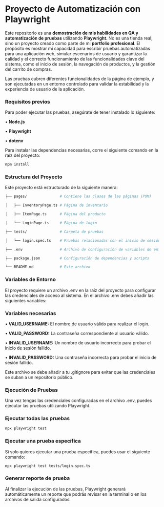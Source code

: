 # Proyecto de Automatización con Playwright

Este repositorio es una **demostración de mis habilidades en QA y automatización de pruebas** utilizando **Playwright**. No es una tienda real, sino un proyecto creado como parte de mi **portfolio profesional**. El propósito es mostrar mi capacidad para escribir pruebas automatizadas para una aplicación web, simular escenarios de usuario y garantizar la calidad y el correcto funcionamiento de las funcionalidades clave del sistema, como el inicio de sesión, la navegación de productos, y la gestión del carrito de compras.

Las pruebas cubren diferentes funcionalidades de la página de ejemplo, y son ejecutadas en un entorno controlado para validar la estabilidad y la experiencia de usuario de la aplicación.

### Requisitos previos

Para poder ejecutar las pruebas, asegúrate de tener instalado lo siguiente:

• **Node.js**

• **Playwright**

• **dotenv**

Para instalar las dependencias necesarias, corre el siguiente comando en la raíz del proyecto:

```bash
npm install
```

### Estructura del Proyecto

Este proyecto está estructurado de la siguiente manera:

```bash
├── pages/               # Contiene las clases de las páginas (POM)

│   ├── InventoryPage.ts # Página de inventario

│   ├── ItemPage.ts      # Página del producto

│   └── LoginPage.ts     # Página de login

├── tests/               # Carpeta de pruebas

│   └── login.spec.ts    # Pruebas relacionadas con el inicio de sesión

├── .env                 # Archivo de configuración de variables de entorno

├── package.json         # Configuración de dependencias y scripts

└── README.md            # Este archivo
```

### Variables de Entorno

El proyecto requiere un archivo .env en la raíz del proyecto para configurar las credenciales de acceso al sistema. En el archivo .env debes añadir las siguientes variables:

### Variables necesarias

• **VALID_USERNAME:** El nombre de usuario válido para realizar el login.

• **VALID_PASSWORD:** La contraseña correspondiente al usuario válido.

• **INVALID_USERNAME:** Un nombre de usuario incorrecto para probar el inicio de sesión fallido.

• **INVALID_PASSWORD:** Una contraseña incorrecta para probar el inicio de sesión fallido.

Este archivo se debe añadir a tu .gitignore para evitar que las credenciales se suban a un repositorio público.

### Ejecución de Pruebas

Una vez tengas las credenciales configuradas en el archivo .env, puedes ejecutar las pruebas utilizando Playwright.

### Ejecutar todas las pruebas

```bash
npx playwright test
```

### Ejecutar una prueba específica

Si solo quieres ejecutar una prueba específica, puedes usar el siguiente comando:

```bash
npx playwright test tests/login.spec.ts
```

### Generar reporte de prueba

Al finalizar la ejecución de las pruebas, Playwright generará automáticamente un reporte que podrás revisar en la terminal o en los archivos de salida configurados.
